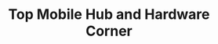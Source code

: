 ---
title: "Top Mobile Hub and Hardware Corner"
url: /glasgow/top-mobile-hub-and-hardware-corner/
shop: mobile phone
---